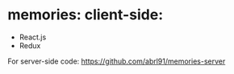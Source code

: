 # memories: client-side:
- React.js
- Redux


For server-side code: https://github.com/abrl91/memories-server

